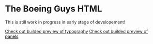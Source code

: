 The Boeing Guys HTML
====================
This is still work in progress in early stage of developement!

[Check out builded preview of typography](http://rawgit.com/jakub-klapka/the-boeing-guys-html/master/build/index.html)
[Check out builded preview of panels](http://rawgit.com/jakub-klapka/the-boeing-guys-html/master/build/panels.html)
